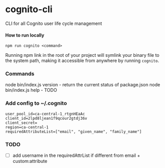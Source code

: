 # cognito-cli

CLI for all Cognito user life cycle management

#### How to run locally

`npm run cognito <command>`

Running npm link in the root of your project will symlink your binary file to the system path, making it accessible from anywhere by running `cognito`.

### Commands

node bin/index.js version - return the current status of package.json
node bin/index.js help - TODO

### Add config to ~/.cognito

```
user_pool_id=ca-central-1_rtgnHEaAc
client_id=2lpd8ljean1f9qcour2gtdj36v
client_secret=
region=ca-central-1
requiredAttributeList=["email", "given_name", "family_name"]
```

### TODO

-   [ ] add username in the requiredAttrList if different from email + custom:attribute
